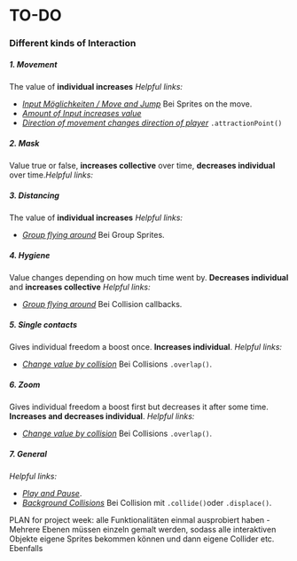# TO-DO

### Different kinds of Interaction

##### 1. Movement
The value of **individual increases** 
*Helpful links:* 
 - *[Input Möglichkeiten / Move and Jump](https://creative-coding.decontextualize.com/making-games-with-p5-play/)* Bei Sprites on the move. 
 - *[Amount of Input increases value](https://creative-coding.decontextualize.com/making-games-with-p5-play/)* 
 - *[Direction of movement changes direction of player](https://creative-coding.decontextualize.com/making-games-with-p5-play/)* `.attractionPoint()`

##### 2. Mask
Value true or false, **increases collective** over time, **decreases individual** over time.*Helpful links:* 

##### 3. Distancing
The value of **individual increases** 
*Helpful links:* 
- *[Group flying around](https://creative-coding.decontextualize.com/making-games-with-p5-play/)* Bei Group Sprites. 

##### 4. Hygiene
Value changes depending on how much time went by. **Decreases individual** and **increases collective**
*Helpful links:* 
- *[Group flying around](https://creative-coding.decontextualize.com/making-games-with-p5-play/)* Bei Collision callbacks. 

##### 5. Single contacts
Gives individual freedom a boost once. **Increases individual**.
*Helpful links:* 
- *[Change value by collision](https://creative-coding.decontextualize.com/making-games-with-p5-play/)* Bei Collisions `.overlap()`. 

##### 6. Zoom
Gives individual freedom a boost first but decreases it after some time. **Increases and decreases individual**.
*Helpful links:* 
- *[Change value by collision](https://creative-coding.decontextualize.com/making-games-with-p5-play/)* Bei Collisions `.overlap()`. 


##### 7. General
*Helpful links:* 
- *[Play and Pause](https://www.youtube.com/watch?v=YcezEwOXun4)*. 
- *[Background Collisions](https://creative-coding.decontextualize.com/making-games-with-p5-play/)* Bei Collision mit `.collide()`oder `.displace()`. 

PLAN for project week: alle Funktionalitäten einmal ausprobiert haben - Mehrere Ebenen müssen einzeln gemalt werden, sodass alle interaktiven Objekte eigene Sprites bekommen können und dann eigene Collider etc. Ebenfalls





